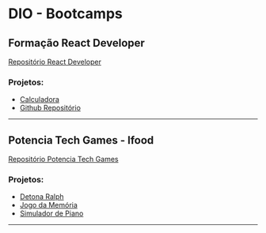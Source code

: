 # DIO - Bootcamps

## Formação React Developer
[Repositório React Developer](https://github.com/Michelle-Freitas/DIO---Bootcamps/tree/main/1.%20formacao-react-developer-DIO)
### Projetos:
* [Calculadora](https://github.com/Michelle-Freitas/DIO---Bootcamps/tree/main/1.%20formacao-react-developer-DIO/calculadora)
* [Github Repositório](https://github.com/Michelle-Freitas/DIO---Bootcamps/tree/main/1.%20formacao-react-developer-DIO/github-repos)
<hr>

 ## Potencia Tech Games - Ifood
 [Repositório Potencia Tech Games](https://github.com/Michelle-Freitas/DIO---Bootcamps/tree/main/2.%20potencia-tech-Ifood-games-DIO)
 ### Projetos:
* [Detona Ralph](https://github.com/Michelle-Freitas/DIO---Bootcamps/tree/main/2.%20potencia-tech-Ifood-games-DIO/1.detona-ralph)
* [Jogo da Memória](https://github.com/Michelle-Freitas/DIO---Bootcamps/tree/main/2.%20potencia-tech-Ifood-games-DIO/2.memoria)
* [Simulador de Piano](https://github.com/Michelle-Freitas/DIO---Bootcamps/tree/main/2.%20potencia-tech-Ifood-games-DIO/3.piano)

<hr>
